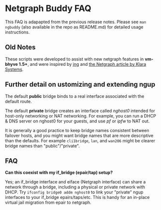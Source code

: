 # Netgraph Buddy FAQ

This FAQ is adapapted from the previous release notes. Please see `man ngbuddy` (also available in the repo as README.md) for detailed usage instructions.

## Old Notes

These scripts were developed to assist with new netgraph features in **vm-bhyve 1.5+**, and were inspired by [jng](https://github.com/freebsd/freebsd-src/blob/main/share/examples/jails/jng) and [the Netgraph article by Klara Systems](https://klarasystems.com/articles/using-netgraph-for-freebsds-bhyve-networking/).

## Further detail on ustomizing and extending ngup

The default **public** bridge binds to a real interface associated with the default route.

The default **private** bridge creates an interface called *nghost0* intended for host-only networking or NAT networking. For example, you can run a DHCP & DNS server on nghost0 for your guests, and use _pf_ or _ipfw_ to NAT out.

It is generally a good practice to keep bridge names consistent between failover hosts, and you might want bridge names that are more descriptive than the defaults. For example `cli1bridge`, `lan`, and `wan206` might be clearer bridge names than "public"/"private".

## FAQ

**Can this coexist with my if_bridge (epair/tap) setup?**

Yes; an if_bridge interface and eiface (Netgraph interface) can share a network through a bridge, including a physical or private network with DHCP. Try `ifconfig bridge0 addm nghost0` to link your "private" ngup interfaces to your if_bridge epairs/taps/etc. This is handy for an in-place virtual jail migration from epair to netgraph.
